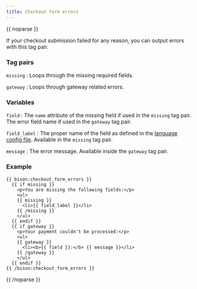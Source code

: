 ```yaml
---
title: Checkout form errors
---
```

{{ noparse }}

If your checkout submission failed for any reason, you can output errors with this tag pair.

### Tag pairs
`missing`
: Loops through the missing required fields.

`gateway`
: Loops through gateway related errors.

### Variables

`field`
: The `name` attribute of the missing field if used in the `missing` tag pair. The error field name if used in the `gateway` tag pair.

`field_label`
: The proper name of the field as defined in the [language config file](/docs/settings/language). Available in the `missing` tag pair.

`message`
: The error message. Available inside the `gateway` tag pair.

### Example
~~~
{{ bison:checkout_form_errors }}
  {{ if missing }}
    <p>You are missing the following fields:</p>
    <ul>
    {{ missing }}
      <li>{{ field_label }}</li>
    {{ /missing }}
    </ul>
  {{ endif }}
  {{ if gateway }}
    <p>Your payment couldn't be processed:</p>
    <ul>
    {{ gateway }}
      <li><b>{{ field }}:</b> {{ message }}</li>
    {{ /gateway }}
    </ul>
  {{ endif }}
{{ /bison:checkout_form_errors }}
~~~

{{ /noparse }}